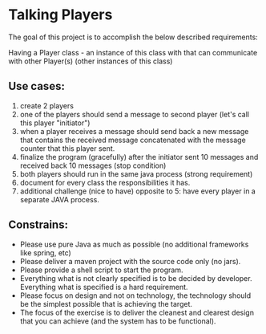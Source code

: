 # Talking Players

The goal of this project is to accomplish the below described requirements:

Having a Player class - an instance of this class with that can communicate with other Player(s) (other instances of this class)

## Use cases:
1. create 2 players
2. one of the players should send a message to second player (let's call this player "initiator")
3. when a player receives a message should send back a new message that contains the received message concatenated with the
message counter that this player sent.
4. finalize the program (gracefully) after the initiator sent 10 messages and received back 10 messages (stop condition)
5. both players should run in the same java process (strong requirement)
6. document for every class the responsibilities it has.
7. additional challenge (nice to have) opposite to 5: have every player in a separate JAVA process.

## Constrains:
* Please use pure Java as much as possible (no additional frameworks like spring, etc)
* Please deliver a maven project with the source code only (no jars).
* Please provide a shell script to start the program.
* Everything what is not clearly specified is to be decided by developer. Everything what is specified is a hard requirement.
* Please focus on design and not on technology, the technology should be the simplest possible that is achieving the target.
* The focus of the exercise is to deliver the cleanest and clearest design that you can achieve (and the system has to be functional).
